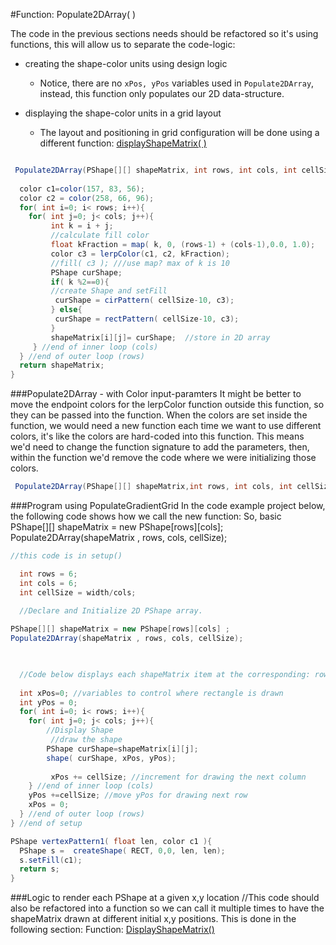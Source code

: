 #Function: Populate2DArray( ) 

The code in the previous sections needs should be refactored so it's using functions, this will allow us to separate the code-logic:

- creating the shape-color units using design logic
  - Notice, there are no `xPos, yPos` variables used in `Populate2DArray`, instead, this function only populates our 2D data-structure.
  
  
- displaying the shape-color units in a grid layout
   - The layout and positioning in grid configuration will be done using a different function: [displayShapeMatrix( )](/function-displayshapematrix.md)

```java

 Populate2DArray(PShape[][] shapeMatrix, int rows, int cols, int cellSize){
  
  color c1=color(157, 83, 56);
  color c2 = color(258, 66, 96);
  for( int i=0; i< rows; i++){
    for( int j=0; j< cols; j++){
         int k = i + j;
         //calculate fill color
         float kFraction = map( k, 0, (rows-1) + (cols-1),0.0, 1.0);
         color c3 = lerpColor(c1, c2, kFraction);
         //fill( c3 ); ///use map? max of k is 10
         PShape curShape;
         if( k %2==0){
         //create Shape and setFill 
          curShape = cirPattern( cellSize-10, c3);
         } else{
          curShape = rectPattern( cellSize-10, c3);
         }
         shapeMatrix[i][j]= curShape;  //store in 2D array
     } //end of inner loop (cols)
  } //end of outer loop (rows) 
  return shapeMatrix;
}

```
###Populate2DArray - with Color input-paramters
It might be better to move the endpoint colors for the lerpColor function outside this function, so they can be passed into the function. When the colors are set inside the function, we would need a new function each time we want to use different colors, it's like the colors are hard-coded into this function.  This means we'd need to change the function signature to add the parameters, then, within the function we'd remove the code where we were initializing those colors.  


```java
 Populate2DArray(PShape[][] shapeMatrix,int rows, int cols, int cellSize, color c1, color c2)
```

###Program using PopulateGradientGrid
In the code example project below, the following code shows how we call the new function:  So, basic  
PShape[][] shapeMatrix = new PShape[rows][cols]; Populate2DArray(shapeMatrix , rows, cols, cellSize);


```java
//this code is in setup()

  int rows = 6;
  int cols = 6;
  int cellSize = width/cols;
  
  //Declare and Initialize 2D PShape array.

PShape[][] shapeMatrix = new PShape[rows][cols] ;
Populate2DArray(shapeMatrix , rows, cols, cellSize);


  
  //Code below displays each shapeMatrix item at the corresponding: row, col / x, y position. 
  
  int xPos=0; //variables to control where rectangle is drawn
  int yPos = 0;
  for( int i=0; i< rows; i++){
    for( int j=0; j< cols; j++){
        //Display Shape
         //draw the shape
        PShape curShape=shapeMatrix[i][j];
        shape( curShape, xPos, yPos);
         
         xPos += cellSize; //increment for drawing the next column
    } //end of inner loop (cols)
    yPos +=cellSize; //move yPos for drawing next row
    xPos = 0;
  } //end of outer loop (rows) 
} //end of setup

PShape vertexPattern1( float len, color c1 ){
  PShape s =  createShape( RECT, 0,0, len, len);
  s.setFill(c1);
  return s;
}
```
###Logic to render each PShape at a given x,y location 
//This code should also be refactored into a function so we can call it multiple times to have the shapeMatrix drawn at different initial x,y positions.  This is done in the following section: Function: [DisplayShapeMatrix()](/function-displayshapematrix.md)


